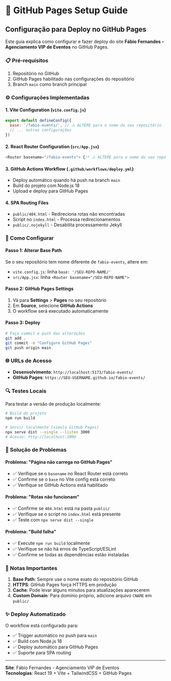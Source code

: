 # 🚀 GitHub Pages Setup Guide

## Configuração para Deploy no GitHub Pages

Este guia explica como configurar e fazer deploy do site **Fábio Fernandes - Agenciamento VIP de Eventos** no GitHub Pages.

### 📋 Pré-requisitos

1. Repositório no GitHub
2. GitHub Pages habilitado nas configurações do repositório
3. Branch `main` como branch principal

### ⚙️ Configurações Implementadas

#### 1. **Vite Configuration** (`vite.config.js`)
```javascript
export default defineConfig({
  base: '/fabio-events/', // ⚠️ ALTERE para o nome do seu repositório
  // ... outras configurações
})
```

#### 2. **React Router Configuration** (`src/App.jsx`)
```javascript
<Router basename="/fabio-events"> {/* ⚠️ ALTERE para o nome do seu repositório */}
```

#### 3. **GitHub Actions Workflow** (`.github/workflows/deploy.yml`)
- Deploy automático quando há push na branch `main`
- Build do projeto com Node.js 18
- Upload e deploy para GitHub Pages

#### 4. **SPA Routing Files**
- `public/404.html` - Redireciona rotas não encontradas
- Script no `index.html` - Processa redirecionamentos
- `public/.nojekyll` - Desabilita processamento Jekyll

### 🔧 Como Configurar

#### Passo 1: Alterar Base Path
Se o seu repositório tem nome diferente de `fabio-events`, altere em:
- `vite.config.js`: linha `base: '/SEU-REPO-NAME/'`
- `src/App.jsx`: linha `<Router basename="/SEU-REPO-NAME">`

#### Passo 2: GitHub Pages Settings
1. Vá para **Settings** > **Pages** no seu repositório
2. Em **Source**, selecione **GitHub Actions**
3. O workflow será executado automaticamente

#### Passo 3: Deploy
```bash
# Faça commit e push das alterações
git add .
git commit -m "Configure GitHub Pages"
git push origin main
```

### 🌐 URLs de Acesso

- **Desenvolvimento**: `http://localhost:5173/fabio-events/`
- **GitHub Pages**: `https://SEU-USERNAME.github.io/fabio-events/`

### 🔍 Testes Locais

Para testar a versão de produção localmente:

```bash
# Build do projeto
npm run build

# Servir localmente (simula GitHub Pages)
npx serve dist --single --listen 3000
# Acesse: http://localhost:3000
```

### 🐛 Solução de Problemas

#### Problema: "Página não carrega no GitHub Pages"
- ✅ Verifique se o `basename` no React Router está correto
- ✅ Confirme se o `base` no Vite config está correto
- ✅ Verifique se GitHub Actions está habilitado

#### Problema: "Rotas não funcionam"
- ✅ Confirme se `404.html` está na pasta `public/`
- ✅ Verifique se o script no `index.html` está presente
- ✅ Teste com `npx serve dist --single`

#### Problema: "Build falha"
- ✅ Execute `npm run build` localmente
- ✅ Verifique se não há erros de TypeScript/ESLint
- ✅ Confirme se todas as dependências estão instaladas

### 📝 Notas Importantes

1. **Base Path**: Sempre use o nome exato do repositório GitHub
2. **HTTPS**: GitHub Pages força HTTPS em produção
3. **Cache**: Pode levar alguns minutos para atualizações aparecerem
4. **Custom Domain**: Para domínio próprio, adicione arquivo `CNAME` em `public/`

### ✨ Deploy Automatizado

O workflow está configurado para:
- ✅ Trigger automático no push para `main`
- ✅ Build com Node.js 18
- ✅ Deploy automático para GitHub Pages
- ✅ Suporte para SPA routing

---

**Site**: Fábio Fernandes - Agenciamento VIP de Eventos  
**Tecnologias**: React 19 + Vite + TailwindCSS + GitHub Pages 